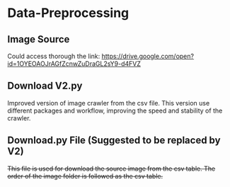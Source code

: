 # Data-Preprocessing

## Image Source
Could access thorough the link: https://drive.google.com/open?id=1OYEOAOJrAGfZcnwZuDraGL2sY9-d4FVZ

## Download V2.py
Improved version of image crawler from the csv file.
This version use different packages and workflow, improving the speed and stability of the crawler.

## Download.py File (Suggested to be replaced by V2)
~~This file is used for download the source image from the csv table. 
The order of the image folder is followed as the csv table.~~
